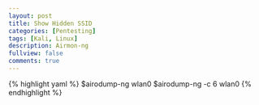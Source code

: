 ```yaml
---
layout: post
title: Show Hidden SSID
categories: [Pentesting]
tags: [Kali, Linux]
description: Airmon-ng
fullview: false
comments: true
---
```


{% highlight yaml %}
$airodump-ng wlan0
$airodump-ng -c 6 wlan0
{% endhighlight %}
